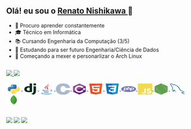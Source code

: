 ## Olá! eu sou o <a href="https://www.linkedin.com/in/renato-nishikawa-003406217/"> Renato Nishikawa </a> 👋 

- 🔭 Procuro aprender constantemente
- 🎓 Técnico em Informática
- 📚 Cursando Engenharia da Computação (3/5)
- 🌱 Estudando para ser futuro Engenharia/Ciência de Dados
- :penguin: Começando a mexer e personarlizar o Arch Linux
  
##

<div>
  <a href="https://github.com/Renato15767">
  <img height="180em" src="https://github-readme-stats.vercel.app/api?username=Renato15767&theme=github_dark&show_icons=true">
  <img height="180em" src="https://github-readme-stats.vercel.app/api/top-langs/?username=Renato15767&theme=github_dark&layout=compact">
</div>
  
<div style="display: inline_block"><br>
  <img align="center" alt="Renato-Python" height="30" width="40" src="https://raw.githubusercontent.com/devicons/devicon/master/icons/python/python-original.svg">
  <img align="center" alt="Renato-Django" height="30" width="40" src="https://github.com/devicons/devicon/blob/master/icons/django/django-plain.svg">
  <img align="center" alt="Renato-Java" height="30" width="40" src="https://github.com/devicons/devicon/blob/master/icons/java/java-original.svg">
  <img align="center" alt="Renato-C" height="30" width="40" src="https://github.com/devicons/devicon/blob/master/icons/c/c-original.svg">
  <img align="center" alt="Renato-Csharp" height="30" width="40" src="https://raw.githubusercontent.com/devicons/devicon/master/icons/csharp/csharp-original.svg">
  <img align="center" alt="Renato-HTML" height="30" width="40" src="https://raw.githubusercontent.com/devicons/devicon/master/icons/html5/html5-original.svg">
  <img align="center" alt="Renato-CSS" height="30" width="40" src="https://raw.githubusercontent.com/devicons/devicon/master/icons/css3/css3-original.svg">
  <img align="center" alt="Renato-PHP" height="30" width="40" src="https://github.com/devicons/devicon/blob/master/icons/php/php-plain.svg">
  <img align="center" alt="Renato-Js" height="30" width="40" src="https://raw.githubusercontent.com/devicons/devicon/master/icons/javascript/javascript-plain.svg">
  <img align="center" alt="Renato-NodeJS" height="30" width="40" src="https://github.com/devicons/devicon/blob/master/icons/nodejs/nodejs-plain.svg">
  <img align="center" alt="Renato-MySQL" height="30" width="40" src="https://github.com/devicons/devicon/blob/master/icons/mysql/mysql-original.svg">
  <img align="center" alt="Renato-MongoDB" height="30" width="40" src="https://github.com/devicons/devicon/blob/master/icons/mongodb/mongodb-original.svg">
</div>
  
   ##
 
<div> 
  <a href="https://www.linkedin.com/in/renato-nishikawa-003406217/" target="_blank"><img src="https://img.shields.io/badge/-LinkedIn-%230077B5?style=for-the-badge&logo=linkedin&logoColor=white" target="_blank"></a> 
  <a href="http://api.whatsapp.com/send?phone=5512982061703"><img src="https://img.shields.io/badge/WhatsApp-25D366?style=for-the-badge&logo=whatsapp&logoColor=white" /></a>
  <a href = "mailto:renato.nishikawa46@gmail.com"><img src="https://img.shields.io/badge/-Gmail-%23333?style=for-the-badge&logo=gmail&logoColor=white" target="_blank"></a>  
</div>


  


